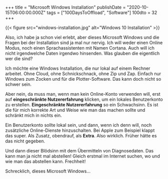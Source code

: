+++
title = "Microsoft Windows Installation"
publishDate = "2020-10-15T06:00:00.000Z"
tags = ["100DaysToOffload", "Software"]
100dto = 32
+++

{{< figure src="windows-installation.jpg" alt="Windows 10 Installation" >}}

Also, ich habe ja schon viel erlebt, aber dieses Microsoft Windows und die Fragen bei der Installation sind ja mal nur nervig. Ich will weder einen Online Modus, noch einen Sprachassistenten mit Namen Cortana. Auch will ich nicht irgendwelche Daten irgendwo hinsenden. Was glauben die eigentlich wer die sind?

<!--more-->

Ich möchte eine Windows Installation, die nur lokal auf einem Rechner arbeitet. Ohne Cloud, ohne Schnickschnack, ohne Zip und Zap. Einfach nur Windows zum Zocken und für die Plotter-Software. Das kann doch nicht so schwer sein.

Aber nein, da muss man, wenn man kein Online-Konto verwenden will, erst auf **eingeschränkte Nutzererfahrung** klicken, um ein lokales Benutzerkonto zu erstellen. **Eingeschränkte Nutzererfahrung** so ein Schwachsinn. Es ist die für mich korrekte Art und Weise wie man das machen sollte und schränkt mich in nichts ein.

Ein Benutzerkonto sollte lokal sein, und dann, wenn ich denn will, noch zusätzliche Online-Dienste hinzuschalten. Bei Apple zum Beispiel klappt das super. Als Zusatz, obendrauf, als **Extra**. Also wirklich. Früher hätte es das nicht gegeben.

Und dann dieser Blödsinn mit dem Übermitteln von Diagnosedaten. Das kann man ja nicht mal abstellen! Gleich erstmal im Internet suchen, wo und wie man das abstellen kann. Frechheit!

Schrecklich, dieses Microsoft Windows...
